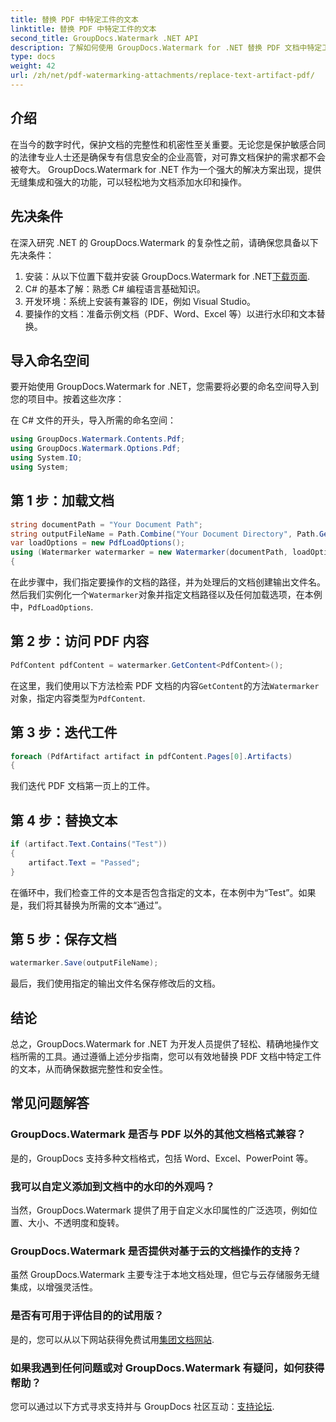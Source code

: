 ```yaml
---
title: 替换 PDF 中特定工件的文本
linktitle: 替换 PDF 中特定工件的文本
second_title: GroupDocs.Watermark .NET API
description: 了解如何使用 GroupDocs.Watermark for .NET 替换 PDF 文档中特定工件的文本。轻松增强文档的安全性和完整性。
type: docs
weight: 42
url: /zh/net/pdf-watermarking-attachments/replace-text-artifact-pdf/
---
```

## 介绍
在当今的数字时代，保护文档的完整性和机密性至关重要。无论您是保护敏感合同的法律专业人士还是确保专有信息安全的企业高管，对可靠文档保护的需求都不会被夸大。 GroupDocs.Watermark for .NET 作为一个强大的解决方案出现，提供无缝集成和强大的功能，可以轻松地为文档添加水印和操作。
## 先决条件
在深入研究 .NET 的 GroupDocs.Watermark 的复杂性之前，请确保您具备以下先决条件：
1. 安装：从以下位置下载并安装 GroupDocs.Watermark for .NET[下载页面](https://releases.groupdocs.com/Watermark/net/).
2. C# 的基本了解：熟悉 C# 编程语言基础知识。
3. 开发环境：系统上安装有兼容的 IDE，例如 Visual Studio。
4. 要操作的文档：准备示例文档（PDF、Word、Excel 等）以进行水印和文本替换。

## 导入命名空间
要开始使用 GroupDocs.Watermark for .NET，您需要将必要的命名空间导入到您的项目中。按着这些次序：

在 C# 文件的开头，导入所需的命名空间：
```csharp
using GroupDocs.Watermark.Contents.Pdf;
using GroupDocs.Watermark.Options.Pdf;
using System.IO;
using System;
```
## 第 1 步：加载文档
```csharp
string documentPath = "Your Document Path";
string outputFileName = Path.Combine("Your Document Directory", Path.GetFileName(documentPath));
var loadOptions = new PdfLoadOptions();
using (Watermarker watermarker = new Watermarker(documentPath, loadOptions))
{
```
在此步骤中，我们指定要操作的文档的路径，并为处理后的文档创建输出文件名。然后我们实例化一个`Watermarker`对象并指定文档路径以及任何加载选项，在本例中，`PdfLoadOptions`.
## 第 2 步：访问 PDF 内容
```csharp
PdfContent pdfContent = watermarker.GetContent<PdfContent>();
```
在这里，我们使用以下方法检索 PDF 文档的内容`GetContent`的方法`Watermarker`对象，指定内容类型为`PdfContent`.
## 第 3 步：迭代工件
```csharp
foreach (PdfArtifact artifact in pdfContent.Pages[0].Artifacts)
{
```
我们迭代 PDF 文档第一页上的工件。
## 第 4 步：替换文本
```csharp
if (artifact.Text.Contains("Test"))
{
    artifact.Text = "Passed";
}
```
在循环中，我们检查工件的文本是否包含指定的文本，在本例中为“Test”。如果是，我们将其替换为所需的文本“通过”。
## 第 5 步：保存文档
```csharp
watermarker.Save(outputFileName);
```
最后，我们使用指定的输出文件名保存修改后的文档。

## 结论
总之，GroupDocs.Watermark for .NET 为开发人员提供了轻松、精确地操作文档所需的工具。通过遵循上述分步指南，您可以有效地替换 PDF 文档中特定工件的文本，从而确保数据完整性和安全性。
## 常见问题解答
### GroupDocs.Watermark 是否与 PDF 以外的其他文档格式兼容？
是的，GroupDocs 支持多种文档格式，包括 Word、Excel、PowerPoint 等。
### 我可以自定义添加到文档中的水印的外观吗？
当然，GroupDocs.Watermark 提供了用于自定义水印属性的广泛选项，例如位置、大小、不透明度和旋转。
### GroupDocs.Watermark 是否提供对基于云的文档操作的支持？
虽然 GroupDocs.Watermark 主要专注于本地文档处理，但它与云存储服务无缝集成，以增强灵活性。
### 是否有可用于评估目的的试用版？
是的，您可以从以下网站获得免费试用[集团文档网站](https://releases.groupdocs.com/).
### 如果我遇到任何问题或对 GroupDocs.Watermark 有疑问，如何获得帮助？
您可以通过以下方式寻求支持并与 GroupDocs 社区互动：[支持论坛](https://forum.groupdocs.com/c/watermark/19).